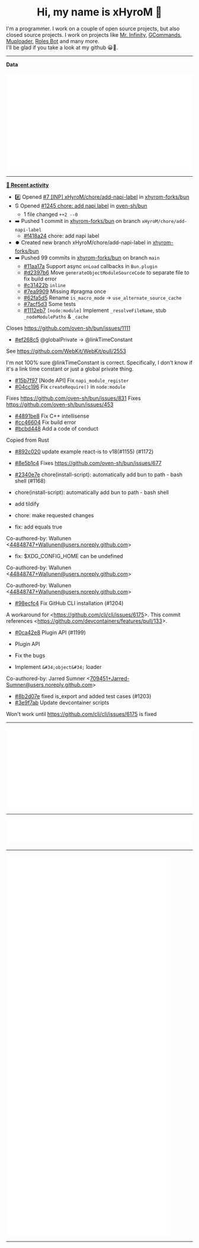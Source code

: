 <p align="center">
    <!-- <img src="https://avatars.githubusercontent.com/u/56601352" width="192" alt="hyro's pfp" /> -->
    <h1 align="center">Hi, my name is xHyroM 👋</h1>
</p>

I'm a programmer. I work on a couple of open source projects, but also closed source projects. I work on projects like [Mr. Infinity](https://discord.com/oauth2/authorize?client_id=720321585625694239&scope=bot%20applications.commands&permissions=8&redirect_uri=https://blobs.gq/imanager&prompt=consent&response_type=code), [GCommands](https://github.com/Garlic-Team/GCommands), [Muploader](https://github.com/xHyroM/Muploader), [Roles Bot](https://github.com/xHyroM/roles-bot) and many more.  
I'll be glad if you take a look at my github 😀👀.

___
**Data**

<img src="https://github.com/xHyroM/xHyroM/blob/master/.cache/base.svg">

___

**[📰 Recent activity](https://github.com/xHyroM)**
* #️⃣ Opened [#7 [INP] xHyroM/chore/add-napi-label](https://github.com/xhyrom-forks/bun/issues/7) in [xhyrom-forks/bun](https://github.com/xhyrom-forks/bun)
* 🔃 Opened [#1245 chore: add napi label](https://github.com/oven-sh/bun/pull/1245) in [oven-sh/bun](https://github.com/oven-sh/bun)
  * 1 file changed `++2 --0`
* ➡️ Pushed 1 commit in [xhyrom-forks/bun](https://github.com/xhyrom-forks/bun) on branch `xHyroM/chore/add-napi-label`
  * [#f418a24](https://github.com/xhyrom-forks/bun/commit/f418a24) chore: add napi label
* ⏺️ Created new branch xHyroM/chore/add-napi-label in [xhyrom-forks/bun](https://github.com/xhyrom-forks/bun)
* ➡️ Pushed 99 commits in [xhyrom-forks/bun](https://github.com/xhyrom-forks/bun) on branch `main`
  * [#11aa17a](https://github.com/xhyrom-forks/bun/commit/11aa17a) Support async `onLoad` callbacks in `Bun.plugin`
  * [#d2397b6](https://github.com/xhyrom-forks/bun/commit/d2397b6) Move `generateObjectModuleSourceCode` to separate file to fix build error
  * [#c31422b](https://github.com/xhyrom-forks/bun/commit/c31422b) `inline`
  * [#7ea9909](https://github.com/xhyrom-forks/bun/commit/7ea9909) Missing #pragma once
  * [#62fa5d5](https://github.com/xhyrom-forks/bun/commit/62fa5d5) Rename `is_macro_mode` -&gt; `use_alternate_source_cache`
  * [#7acf5d3](https://github.com/xhyrom-forks/bun/commit/7acf5d3) Some tests
  * [#1112eb7](https://github.com/xhyrom-forks/bun/commit/1112eb7) `[node:module]` Implement `_resolveFileName`, stub `_nodeModulePaths` &amp; `_cache`

Closes https://github.com/oven-sh/bun/issues/1111
  * [#ef268c5](https://github.com/xhyrom-forks/bun/commit/ef268c5) @globalPrivate -&gt; @linkTimeConstant

See https://github.com/WebKit/WebKit/pull/2553

I&#39;m not 100% sure @linkTimeConstant is correct. Specifically, I don&#39;t know if it&#39;s a link time constant or just a global private thing.
  * [#15b7f97](https://github.com/xhyrom-forks/bun/commit/15b7f97) [Node API] Fix `napi_module_register`
  * [#04cc196](https://github.com/xhyrom-forks/bun/commit/04cc196) Fix `createRequire()` in `node:module`

Fixes https://github.com/oven-sh/bun/issues/831
Fixes https://github.com/oven-sh/bun/issues/453
  * [#4891be8](https://github.com/xhyrom-forks/bun/commit/4891be8) Fix C++ intellisense
  * [#cc46604](https://github.com/xhyrom-forks/bun/commit/cc46604) Fix build error
  * [#bcbd448](https://github.com/xhyrom-forks/bun/commit/bcbd448) Add a code of conduct

Copied from Rust
  * [#892c020](https://github.com/xhyrom-forks/bun/commit/892c020) update example react-is to v18(#1155) (#1172)
  * [#8e5b1c4](https://github.com/xhyrom-forks/bun/commit/8e5b1c4) Fixes https://github.com/oven-sh/bun/issues/677
  * [#2340e7e](https://github.com/xhyrom-forks/bun/commit/2340e7e) chore(install-script): automatically add bun to path - bash shell (#1168)

* chore(install-script): automatically add bun to path - bash shell

* add tildify

* chore: make requested changes

* fix: add equals true

Co-authored-by: Wallunen &lt;44848747+Wallunen@users.noreply.github.com&gt;

* fix: $XDG_CONFIG_HOME can be undefined

Co-authored-by: Wallunen &lt;44848747+Wallunen@users.noreply.github.com&gt;

Co-authored-by: Wallunen &lt;44848747+Wallunen@users.noreply.github.com&gt;
  * [#98ecfc4](https://github.com/xhyrom-forks/bun/commit/98ecfc4) Fix GitHub CLI installation (#1204)

A workaround for &lt;https://github.com/cli/cli/issues/6175&gt;.
This commit references &lt;https://github.com/devcontainers/features/pull/133&gt;.
  * [#0ca42e8](https://github.com/xhyrom-forks/bun/commit/0ca42e8) Plugin API (#1199)

* Plugin API

* Fix the bugs

* Implement `&#34;object&#34;` loader

Co-authored-by: Jarred Sumner &lt;709451+Jarred-Sumner@users.noreply.github.com&gt;
  * [#8b2d07e](https://github.com/xhyrom-forks/bun/commit/8b2d07e) fixed is_export and added test cases (#1203)
  * [#3e9f7ab](https://github.com/xhyrom-forks/bun/commit/3e9f7ab) Update devcontainer scripts

Won&#39;t work until https://github.com/cli/cli/issues/6175 is fixed


___

<img src="https://github.com/xHyroM/xHyroM/blob/master/.cache/isocalendar.svg">

___

<img src="https://github.com/xHyroM/xHyroM/blob/master/.cache/languages.svg">

___

<img src="https://github.com/xHyroM/xHyroM/blob/master/.cache/achievements.svg">

___
